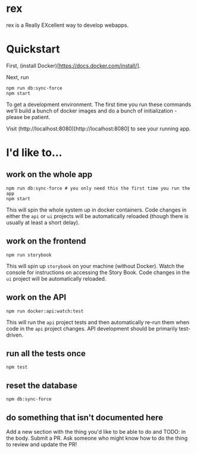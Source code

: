 # rex

rex is a Really EXcellent way to develop webapps.

# Quickstart

First, (install Docker)[https://docs.docker.com/install/].

Next, run

```
npm run db:sync-force
npm start
```

To get a development environment. The first time you run these
commands we'll build a bunch of docker images and do a bunch of
initialization - please be patient.

Visit (http://localhost:8080)[http://localhost:8080] to see your running app.

# I'd like to...

## work on the whole app

```
npm run db:sync-force # you only need this the first time you run the app
npm start
```

This will spin the whole system up in docker containers. Code changes
in either the `api` or `ui` projects will be automatically reloaded
(though there is usually at least a short delay).

## work on the frontend

```
npm run storybook
```

This will spin up `storybook` on your machine (without Docker). Watch
the console for instructions on accessing the Story Book. Code changes
in the `ui` project will be automatically reloaded.

## work on the API

```
npm run docker:api:watch:test
```

This will run the `api` project tests and then automatically re-run
them when code in the `api` project changes. API development should be
primarily test-driven.

## run all the tests once

```
npm test
```

## reset the database

```
npm db:sync-force
```

## do something that isn't documented here

Add a new section with the thing you'd like to be able to do and TODO:
in the body. Submit a PR. Ask someone who might know how to do the
thing to review and update the PR!
